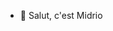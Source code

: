- 👋 Salut, c'est Midrio


<!---
Midrio/Midrio is a ✨ special ✨ repository because its `README.md` (this file) appears on your GitHub profile.
You can click the Preview link to take a look at your changes.
--->
